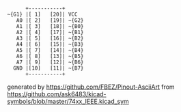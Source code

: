 

	      +-----------+
	~{G1} |[ 1]   [20]| VCC
	   A0 |[ 2]   [19]| ~{G2}
	   A1 |[ 3]   [18]| ~{B0}
	   A2 |[ 4]   [17]| ~{B1}
	   A3 |[ 5]   [16]| ~{B2}
	   A4 |[ 6]   [15]| ~{B3}
	   A5 |[ 7]   [14]| ~{B4}
	   A6 |[ 8]   [13]| ~{B5}
	   A7 |[ 9]   [12]| ~{B6}
	  GND |[10]   [11]| ~{B7}
	      +-----------+


generated by https://github.com/FBEZ/Pinout-AsciiArt from https://github.com/ask6483/kicad-symbols/blob/master/74xx_IEEE.kicad_sym